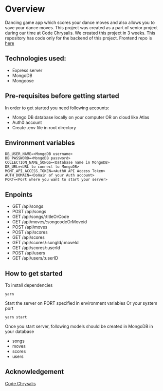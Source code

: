 # Overview 
Dancing game app which scores your dance moves and also allows you to save your dance moves. This project was created as a part of senior project during our time at Code Chrysalis. We created this project in 3 weeks. This repository has code only for the backend of this project. Frontend repo is [here](https://github.com/crazy-bananas/boogie-woogie)

## Technologies used:

- Express server
- MongoDB
- Mongoose

## Pre-requisites before getting started
In order to get started you need following accounts:

- Mongo DB database locally on your computer OR on cloud like Atlas
- Auth0 account
- Create .env file in root directory

## Environment variables
```
DB_USER_NAME=<MongoDB username>
DB_PASSWORD=<MongoDB password>
COLLECTION_NAME_SONGS=<Database name in MongoDB>
DB_URL=<URL to connect to MongoDB>
MGMT_API_ACCESS_TOKEN=<Auth0 API Access Token>
AUTH_DOMAIN=<Domain of your Auth account>
PORT=<Port where you want to start your server>
``` 

## Enpoints
- GET /api/songs  
- POST /api/songs  
- GET /api/songs/:titleOrCode  
- GET /api/moves/:songcodeOrMoveid  
- POST /api/moves  
- POST /api/scores  
- GET /api/scores  
- GET /api/scores/:songId/:moveId  
- GET /api/scores/:userId  
- POST /api/users  
- GET /api/users/:userID  

## How to get started

To install dependencies
```
yarn
```
Start the server on PORT specified in environment variables Or your system port
```
yarn start
```
Once you start server, following models should be created in MongoDB in your database
- songs
- moves
- scores
- users

## Acknowledgement
[Code Chrysalis](https://www.codechrysalis.io/)
